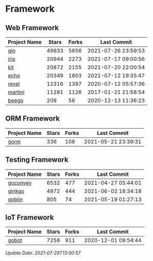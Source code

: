# Framework

## Web Framework
| Project Name | Stars | Forks | Last Commit |
| ------------ | ----- | ----- | ----------- |
| [gin](https://github.com/gin-gonic/gin) | 49933 | 5656 | 2021-07-26 23:59:53 |
| [iris](https://github.com/kataras/iris) | 20944 | 2273 | 2021-07-17 09:00:56 |
| [kit](https://github.com/go-kit/kit) | 20872 | 2155 | 2021-07-20 22:00:54 |
| [echo](https://github.com/labstack/echo) | 20349 | 1803 | 2021-07-12 19:35:47 |
| [revel](https://github.com/revel/revel) | 12316 | 1397 | 2020-07-12 05:57:36 |
| [martini](https://github.com/go-martini/martini) | 11281 | 1126 | 2017-01-21 21:58:54 |
| [beego](https://github.com/astaxie/beego) | 208 | 56 | 2020-12-13 11:36:23 |

## ORM Framework
| Project Name | Stars | Forks | Last Commit |
| ------------ | ----- | ----- | ----------- |
| [gorm](https://github.com/jinzhu/gorm) | 336 | 108 | 2021-05-21 23:39:31 |

## Testing Framework
| Project Name | Stars | Forks | Last Commit |
| ------------ | ----- | ----- | ----------- |
| [goconvey](https://github.com/smartystreets/goconvey) | 6532 | 477 | 2021-04-27 05:44:01 |
| [ginkgo](https://github.com/onsi/ginkgo) | 4972 | 444 | 2021-06-02 18:34:18 |
| [goblin](https://github.com/franela/goblin) | 805 | 74 | 2021-05-19 01:27:13 |

## IoT Framework
| Project Name | Stars | Forks | Last Commit |
| ------------ | ----- | ----- | ----------- |
| [gobot](https://github.com/hybridgroup/gobot) | 7258 | 911 | 2020-12-01 09:54:44 |

*Update Date: 2021-07-29T13:00:57*